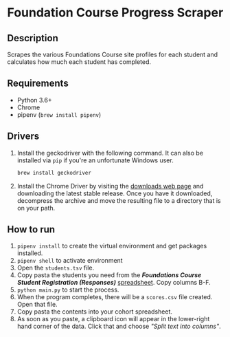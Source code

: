 # Foundation Course Progress Scraper

## Description

Scrapes the various Foundations Course site profiles for each student and calculates how much each student has completed.

## Requirements

- Python 3.6+
- Chrome
- pipenv (`brew install pipenv`)

## Drivers

1. Install the geckodriver with the following command. It can also be installed via `pip` if you're an unfortunate Windows user.
    ```sh
    brew install geckodriver
    ```
1. Install the Chrome Driver by visiting the [downloads web page](https://sites.google.com/a/chromium.org/chromedriver/home) and downloading the latest stable release. Once you have it downloaded, decompress the archive and move the resulting file to a directory that is on your path.

## How to run

1. `pipenv install` to create the virtual environment and get packages installed.
1. `pipenv shell` to activate environment
1. Open the `students.tsv` file.
1. Copy pasta the students you need from the **_Foundations Course Student Registration (Responses)_** [spreadsheet](https://docs.google.com/spreadsheets/d/1jlxGp0OINxtPsVrabffEP54ysRnHlhCi4CB2ZX1iwH8/edit?usp=sharing). Copy columns B-F.
1. `python main.py` to start the process.
1. When the program completes, there will be a `scores.csv` file created. Open that file.
1. Copy pasta the contents into your cohort spreadsheet.
1. As soon as you paste, a clipboard icon will appear in the lower-right hand corner of the data. Click that and choose _"Split text into columns"_.